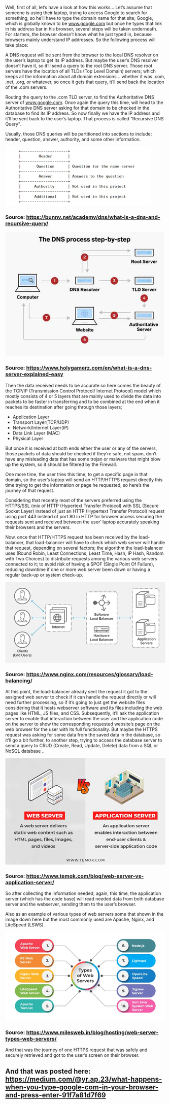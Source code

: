 Well, first of all, let’s have a look at how this works...
Let’s assume that someone is using their laptop, trying to access Google to search for something, so he’ll have to type the domain name for that site; Google, which is globally known to be www.google.com but once he types that link in his address bar in his browser, several steps will be taken underneath. For starters, the browser doesn’t know what he just typed in, because browsers mainly understand IP addresses. So the following process will take place:

A DNS request will be sent from the browser to the local DNS resolver on the user’s laptop to get its IP address. But maybe the user’s DNS resolver doesn’t have it, so it’ll send a query to the root DNS server. Those root servers have the location of all TLDs (Top Level Domain) servers; which keeps all the information about all domain extensions .. whether it was .com, .net, .org, or whatever, so once it gets that query, it’ll send back the location of the .com servers.

Routing the query to the .com TLD server, to find the Authoritative DNS server of www.google.com. Once again the query this time, will head to the Authoritative DNS server asking for that domain to be checked in the database to find its IP address. So now finally we have the IP address and it’ll be sent back to the user’s laptop. That process is called “Recursive DNS Query”.

Usually, those DNS queries will be partitioned into sections to include; header, question, answer, authority, and some other information.

![DNS Query](image.png)

### Source: https://bunny.net/academy/dns/what-is-a-dns-and-recursive-query/

![DNS Process Step by step](image-1.png)
### Source: https://www.holygamerz.com/en/what-is-a-dns-server-explained-easy

Then the data received needs to be accurate so here comes the beauty of the TCP/IP (Transmission Control Protocol/ Internet Protocol) model which mostly consists of 4 or 5 layers that are mainly used to divide the data into packets to be faster in transferring and to be combined at the end when it reaches its destination after going through those layers;

- Application Layer
- Transport Layer(TCP/UDP)
- Network/Internet Layer(IP)
- Data Link Layer (MAC)
- Physical Layer

But once it is received at both ends either the user or any of the servers, those packets of data should be checked if they’re safe, not spam, don’t have any misleading data that has some trojan or malware that might blow up the system, so it should be filtered by the Firewall.

One more time, the user tries this time, to get a specific page in that domain, so the user’s laptop will send an HTTP/HTTPS request directly this time trying to get the information or page he requested, so here’s the journey of that request.

Considering that recently most of the servers preferred using the HTTPS/SSL (mix of HTTP (Hypertext Transfer Protocol) with SSL (Secure Socket Layer) instead of just an HTTP (Hypertext Transfer Protocol) request using port 443 instead of port 80 in HTTP for browser access securing the requests sent and received between the user’ laptop accurately speaking their browsers and the servers.

Now, once that HTTP/HTTPS request has been received by the load-balancer, that load-balancer will have to check which web server will handle that request, depending on several factors; the algorithm the load-balancer uses (Round Robin, Least Connections, Least Time, Hash, IP Hash, Random with Two Choices) to distribute requests among the various web servers connected to it; to avoid risk of having a SPOF (Single Point Of Failure), reducing downtime if one or more web server been down or having a regular back-up or system check-up.

![alt text](image-2.png)
### Source: https://www.nginx.com/resources/glossary/load-balancing/

At this point, the load-balancer already sent the request it got to the assigned web server to check if it can handle the request directly or will need further processing, so if it’s going to just get the website files considering that it hosts webserver software and its files including the web pages like HTML, JS files, and CSS. Subsequently, it’ll ask the application server to enable that interaction between the user and the application code on the server to show the corresponding requested website’s page on the web browser for the user with its full functionality. But maybe the HTTPS request was asking for some data from the saved data in the database, so it’ll go a bit further, to another step, trying to access the database server to send a query to CRUD (Create, Read, Update, Delete) data from a SQL or NoSQL database ..

![alt text](image-3.png)
### Source: https://www.temok.com/blog/web-server-vs-application-server/

So after collecting the information needed, again, this time, the application server (which has the code base) will read needed data from both database server and the webserver, sending them to the user’s browser.

Also as an example of various types of web servers some that shown in the image down here but the most commonly used are Apache, Nginx, and LiteSpeed (LSWS).

![alt text](image-4.png)
### Source: https://www.milesweb.in/blog/hosting/web-server-types-web-servers/

And that was the journey of one HTTPS request that was safely and securely retrieved and got to the user’s screen on their browser.

## And that was posted here: https://medium.com/@yr.ap.23/what-happens-when-you-type-google-com-in-your-browser-and-press-enter-91f7a81d7f69
